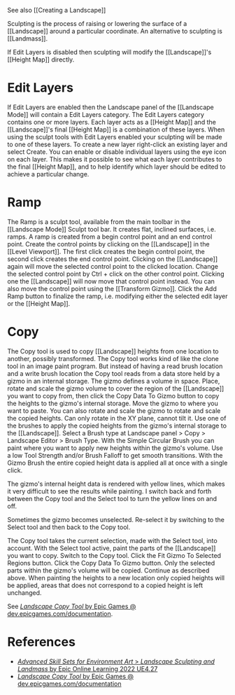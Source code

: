 See also [[Creating a Landscape]]

Sculpting is the process of raising or lowering the surface of a [[Landscape]] around a particular coordinate.
An alternative to sculpting is [[Landmass]].

If Edit Layers is disabled then sculpting will modify the [[Landscape]]'s [[Height Map]] directly.

# Edit Layers

If Edit Layers are enabled then the Landscape panel of the [[Landscape Mode]] will contain a Edit Layers category.
The Edit Layers category contains one or more layers.
Each layer acts as a [[Height Map]] and the [[Landscape]]'s final [[Height Map]] is a combination of these layers.
When using the sculpt tools with Edit Layers enabled your sculpting will be made to one of these layers.
To create a new layer right-click an existing layer and select Create.
You can enable or disable individual layers using the eye icon on each layer.
This makes it possible to see what each layer contributes to the final [[Height Map]], and to help identify which layer should be edited to achieve a particular change.

# Ramp

The Ramp is a sculpt tool, available from the main toolbar in the [[Landscape Mode]] Sculpt tool bar.
It creates flat, inclined surfaces, i.e. ramps.
A ramp is created from a begin control point and an end control point.
Create the control points by clicking on the [[Landscape]] in the [[Level Viewport]].
The first click creates the begin control point, the second click creates the end control point.
Clicking on the [[Landscape]] again will move the selected control point to the clicked location.
Change the selected control point by Ctrl + click on the other control point.
Clicking one the [[Landscape]] will now move that control point instead.
You can also move the control point using the [[Transform Gizmo]].
Click the Add Ramp button to finalize the ramp, i.e. modifying either the selected edit layer or the [[Height Map]].

# Copy

The Copy tool is used to copy [[Landscape]] heights from one location to another, possibly transformed.
The Copy tool works kind of like the clone tool in an image paint program.
But instead of having a read brush location and a write brush location the Copy tool reads from a data store held by a gizmo in an internal storage.
The gizmo defines a volume in space.
Place, rotate and scale the gizmo volume to cover the region of the [[Landscape]] you want to copy from, then click the Copy Data To Gizmo button to copy the heights to the gizmo's internal storage.
Move the gizmo to where you want to paste.
You can also rotate and scale the gizmo to rotate and scale the copied heights.
Can only rotate in the XY plane, cannot tilt it.
Use one of the brushes to apply the copied heights from the gizmo's internal storage to the [[Landscape]].
Select a Brush type at Landscape panel > Copy > Landscape Editor > Brush Type.
With the Simple Circular Brush you can paint where you  want to apply new heights within the gizmo's volume.
Use a low Tool Strength and/or Brush Falloff to get smooth transitions.
With the Gizmo Brush the entire copied height data is applied all at once with a single click.

The gizmo's internal height data is rendered with yellow lines,
which makes it very difficult to see the results while painting.
I switch back and forth between the Copy tool and the Select tool to turn the yellow lines on and off.

Sometimes the gizmo becomes unselected.
Re-select it by switching to the Select tool and then back to the Copy tool.

The Copy tool takes the current selection, made with the Select tool, into account.
With the Select tool active, paint the parts of the [[Landscape]] you want to copy.
Switch to the Copy tool.
Click the Fit Gizmo To Selected Regions button.
Click the Copy Data To Gizmo button.
Only the selected parts within the gizmo's volume will be copied.
Continue as described above.
When painting the heights to a new location only copied heights will be applied,
areas that does not correspond to a copied height is left unchanged.

See [_Landscape Copy Tool_ by Epic Games @ dev.epicgames.com/documentation](https://dev.epicgames.com/documentation/en-us/unreal-engine/landscape-copy-tool-in-unreal-engine).


# References

- [_Advanced Skill Sets for Environment Art_ > _Landscape Sculpting and Landmass_ by Epic Online Learning 2022 UE4.27](https://dev.epicgames.com/community/learning/courses/Qwa/unreal-engine-advanced-skill-sets-for-environment-art/0Rz6/landscape-sculpting-and-landmass)
- [_Landscape Copy Tool_ by Epic Games @ dev.epicgames.com/documentation](https://dev.epicgames.com/documentation/en-us/unreal-engine/landscape-copy-tool-in-unreal-engine)
